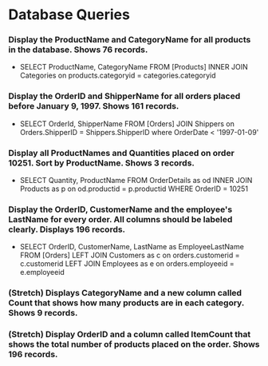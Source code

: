 # Database Queries

### Display the ProductName and CategoryName for all products in the database. Shows 76 records.

- SELECT ProductName, CategoryName
  FROM [Products]
  INNER JOIN Categories on products.categoryid = categories.categoryid

### Display the OrderID and ShipperName for all orders placed before January 9, 1997. Shows 161 records.

- SELECT OrderId, ShipperName
  FROM [Orders]
  JOIN Shippers on Orders.ShipperID = Shippers.ShipperID
  where OrderDate < '1997-01-09'

### Display all ProductNames and Quantities placed on order 10251. Sort by ProductName. Shows 3 records.

- SELECT Quantity, ProductName
  FROM OrderDetails as od
  INNER JOIN Products as p on od.productid = p.productid
  WHERE OrderID = 10251

### Display the OrderID, CustomerName and the employee's LastName for every order. All columns should be labeled clearly. Displays 196 records.

- SELECT OrderID, CustomerName, LastName as EmployeeLastName
  FROM [Orders]
  LEFT JOIN Customers as c on orders.customerid = c.customerid
  LEFT JOIN Employees as e on orders.employeeid = e.employeeid

### (Stretch) Displays CategoryName and a new column called Count that shows how many products are in each category. Shows 9 records.

### (Stretch) Display OrderID and a column called ItemCount that shows the total number of products placed on the order. Shows 196 records.
